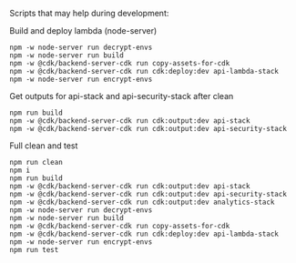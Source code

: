 Scripts that may help during development:

Build and deploy lambda (node-server)

```
npm -w node-server run decrypt-envs
npm -w node-server run build
npm -w @cdk/backend-server-cdk run copy-assets-for-cdk
npm -w @cdk/backend-server-cdk run cdk:deploy:dev api-lambda-stack
npm -w node-server run encrypt-envs
```

Get outputs for api-stack and api-security-stack after clean

```
npm run build
npm -w @cdk/backend-server-cdk run cdk:output:dev api-stack
npm -w @cdk/backend-server-cdk run cdk:output:dev api-security-stack
```

Full clean and test

```
npm run clean
npm i
npm run build
npm -w @cdk/backend-server-cdk run cdk:output:dev api-stack
npm -w @cdk/backend-server-cdk run cdk:output:dev api-security-stack
npm -w @cdk/backend-server-cdk run cdk:output:dev analytics-stack
npm -w node-server run decrypt-envs
npm -w node-server run build
npm -w @cdk/backend-server-cdk run copy-assets-for-cdk
npm -w @cdk/backend-server-cdk run cdk:deploy:dev api-lambda-stack
npm -w node-server run encrypt-envs
npm run test
```